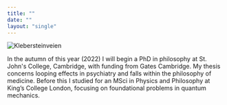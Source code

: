 ```yaml
---
title: ""
date: ""
layout: "single"
---
```


![Klebersteinveien](img/dawn-clear.jpeg)

In the autumn of this year (2022) I will begin a PhD in philosophy at St. John's College, Cambridge, with funding from Gates Cambridge. My thesis concerns looping effects in psychiatry and falls within the philosophy of medicine. Before this I studied for an MSci in Physics and Philosophy at King’s College London, focusing on foundational problems in quantum mechanics. 